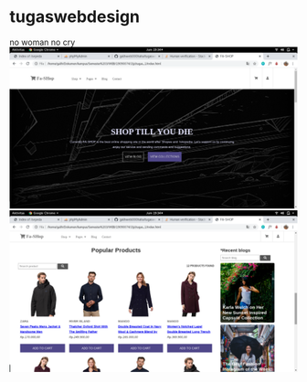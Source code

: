 # tugaswebdesign
no woman no cry
![alt text](https://github.com/galihweb000haha/tugaswebdesign/blob/master/capture1.png?raw=true)
![alt text](https://github.com/galihweb000haha/tugaswebdesign/blob/master/capture2.png?raw=true)
